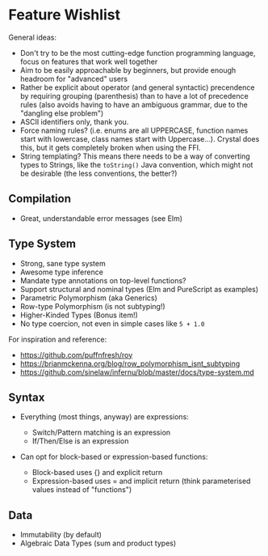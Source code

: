 # Feature Wishlist

General ideas:

- Don't try to be the most cutting-edge function programming language, focus on features that work well together
- Aim to be easily approachable by beginners, but provide enough headroom for "advanced" users
- Rather be explicit about operator (and general syntactic) precendence by requiring grouping (parenthesis) than to have a lot of precedence rules (also avoids having to have an ambiguous grammar, due to the "dangling else problem")
- ASCII identifiers only, thank you.
- Force naming rules? (i.e. enums are all UPPERCASE, function names start with lowercase, class names start with Uppercase...). Crystal does this, but it gets completely broken when using the FFI.
- String templating? This means there needs to be a way of converting types to Strings, like the `toString()` Java convention, which might not be desirable (the less conventions, the better?)

## Compilation

- Great, understandable error messages (see Elm)

## Type System

- Strong, sane type system
- Awesome type inference
- Mandate type annotations on top-level functions?
- Support structural and nominal types (Elm and PureScript as examples)
- Parametric Polymorphism (aka Generics)
- Row-type Polymorphism (is not subtyping!)
- Higher-Kinded Types (Bonus item!)
- No type coercion, not even in simple cases like `5 + 1.0`

For inspiration and reference:
- https://github.com/puffnfresh/roy
- https://brianmckenna.org/blog/row_polymorphism_isnt_subtyping
- https://github.com/sinelaw/infernu/blob/master/docs/type-system.md

## Syntax

- Everything (most things, anyway) are expressions:
  - Switch/Pattern matching is an expression
  - If/Then/Else is an expression

- Can opt for block-based or expression-based functions:
  - Block-based uses {} and explicit return
  - Expression-based uses = and implicit return (think parameterised values instead of "functions")

## Data

- Immutability (by default)
- Algebraic Data Types (sum and product types)
